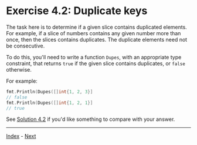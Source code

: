 # Exercise 4.2: Duplicate keys

The task here is to determine if a given slice contains duplicated elements. For example, if a slice of numbers contains any given number more than once, then the slices contains duplicates. The duplicate elements need not be consecutive.

To do this, you'll need to write a function `Dupes`, with an appropriate type constraint, that returns `true` if the given slice contains duplicates, or `false` otherwise.

For example:

```go
fmt.Println(Dupes([]int{1, 2, 3}]
// false
fmt.Println(Dupes([]int{1, 2, 1}]
// true
```

See [Solution 4.2](../../solutions/4.2/product.go) if you'd like something to compare with your answer.

---

[Index](../../README.md) - [Next](../5.1/)
